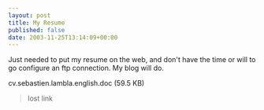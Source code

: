 ```yaml
---
layout: post
title: My Resume
published: false
date: 2003-11-25T13:14:09+00:00
---
```


Just needed to put my resume on the web, and don't have the time or will to go configure an ftp connection. My blog will do.

cv.sebastien.lambla.english.doc (59.5 KB)
> lost link
